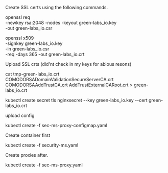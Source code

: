 Create SSL certs using the following commands.

openssl req \
       -newkey rsa:2048 -nodes -keyout green-labs_io.key \
       -out green-labs_io.csr

openssl x509 \
       -signkey green-labs_io.key \
       -in green-labs_io.csr \
       -req -days 365 -out green-labs_io.crt

Upload SSL crts (did'nt check in my keys for abious resons)

cat tmp-green-labs_io.crt COMODORSADomainValidationSecureServerCA.crt COMODORSAAddTrustCA.crt AddTrustExternalCARoot.crt > green-labs_io.crt

kubectl create secret tls nginxsecret --key green-labs_io.key  --cert green-labs_io.crt

upload config

kubectl create -f sec-ms-proxy-configmap.yaml

Create container first

kubectl create -f security-ms.yaml

Create proxies after.

kubectl create -f sec-ms-proxy.yaml

